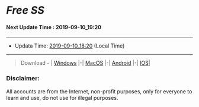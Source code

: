 
# *Free SS*

#### Next Update Time : 2019-09-10_19:20

---
* Updata Time: [2019-09-10_18:20](https://github.com/Geek-007/free-SS/blob/master/2019-09-10_18:20_FreeSS.txt) (Local Time)
---

> Download - | [Windows](https://github.com/shadowsocks/shadowsocks-windows/releases) |-| [MacOS](https://github.com/shadowsocks/shadowsocks-iOS/releases) |-| [Android](https://github.com/shadowsocks/shadowsocks-android/releases) |-| [IOS](https://itunes.apple.com/us/)|

### Disclaimer:
All accounts are from the Internet, non-profit purposes, only for everyone to learn and use, do not use for illegal purposes.
<br>
